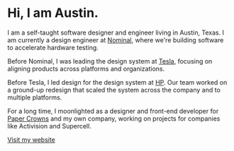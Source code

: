 # Hi, I am Austin. 

I am a self-taught software designer and engineer living in Austin, Texas.
I am currently a design engineer at [Nominal](https://nominal.io/), where we're building software to accelerate hardware testing.

Before Nominal, I was leading the design system at [Tesla](https://www.tesla.com/), focusing on aligning products across platforms and organizations.

Before Tesla, I led design for the design system at [HP](https://www.hp.com/). Our team worked on a ground-up redesign that scaled the system across the company and to multiple platforms.

For a long time, I moonlighted as a designer and front-end developer for [Paper Crowns](https://papercrowns.com/) and my own company, working on projects for companies like Activision and Supercell.

[Visit my website](https://www.austinmrobinson.com/)
